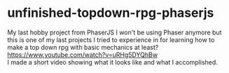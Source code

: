 # unfinished-topdown-rpg-phaserjs
My last hobby project from PhaserJS
I won't be using Phaser anymore but this is one of my last projects I tried to experience in for learning how to make a top down rpg with basic mechanics at least?<br>
https://www.youtube.com/watch?v=uRHg5DYQhBw <br>
I made a short video showing what it looks like and what I accomplished.
